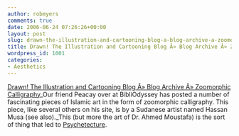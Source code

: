 ```yaml
---
author: robmyers
comments: true
date: 2006-06-24 07:26:26+00:00
layout: post
slug: drawn-the-illustration-and-cartooning-blog-a-blog-archive-a-zoomorphic-calligraphy
title: Drawn! The Illustration and Cartooning Blog Â» Blog Archive Â» Zoomorphic Calligraphy
wordpress_id: 1001
categories:
- Aesthetics
---
```


[Drawn! The Illustration and Cartooning Blog Â» Blog Archive Â» Zoomorphic Calligraphy](http://drawn.ca/2006/06/21/zoomorphic-calligraphy/)_Our friend Peacay over at BibliOdyssey has posted a number of fascinating pieces of Islamic art in the form of zoomorphic calligraphy. This piece, like several others on his site, is by a Sudanese artist named Hassan Musa (see also)._This (but more the art of Dr. Ahmed Moustafa) is the sort of thing that led to [Psychetecture](/art/psychetecture).


